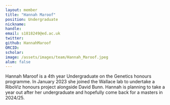 ```yaml
---
layout: member
title: "Hannah Maroof"
position: Undergraduate
nickname:
handle: 
email: s1818249@ed.ac.uk
twitter: 
github: HannahMaroof
ORCID: 
scholar: 
image: /assets/images/team/Hannah_Maroof.jpeg
alum: false
---
```


Hannah Maroof is a 4th year Undergraduate on the Genetics honours programme. In January 2023 she joined the Wallace lab to undertake a RiboViz honours project alongside David Bunn. 
Hannah is planning to take a year out after her undergraduate and hopefully come back for a masters in 2024/25.
